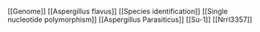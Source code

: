 [[Genome]]
[[Aspergillus flavus]]
[[Species identification]]
[[Single nucleotide polymorphism]]
[[Aspergillus Parasiticus]]
[[Su-1]]
[[Nrrl3357]]
